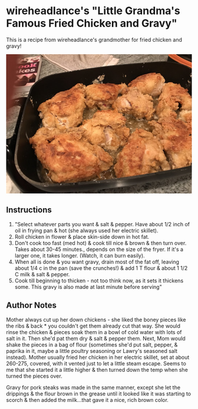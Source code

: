 # wireheadlance's "Little Grandma's Famous Fried Chicken and Gravy"

This is a recipe from wireheadlance's grandmother for fried chicken and
gravy!

![grandmotherschickengravy](images/wireheadlance_grandmothers_chicken_and_gravy.jpg)

## Instructions

1. "Select whatever parts you want & salt & pepper. Have about 1/2 inch
 of oil in frying pan & hot (she always used her electric skillet).
2. Roll chicken in flower & place skin-side down in hot fat.
3. Don't cook too fast (med hot) & cook till nice & brown & then turn
 over. Takes about 30-45 minutes., depends on the size of the fryer.
 If it's a larger one, it takes longer. (Watch, it can burn easily).
4. When all is done & you want gravy, drain most of the fat off,
 leaving about 1/4 c in the pan (save the crunches!) & add 1 T flour
 & about 1 1/2 C milk & salt & pepper.
5. Cook till beginning to thicken - not too think now, as it sets it
 thickens some. This gravy is also made at last minute before
 serving"

## Author Notes

Mother always cut up her down chickens - she liked the boney pieces like
the ribs & back \* you couldn't get them already cut that way. She would
rinse the chicken & pieces soak them in a bowl of cold water with lots
of salt in it. Then she'd pat them dry & salt & pepper them. Next, Mom
would shake the pieces in a bag of flour (sometimes she'd put salt,
pepper, & paprika in it, maybe a little poultry seasoning or Lawry's
seasoned salt instead). Mother usually fried her chicken in her electric
skillet, set at about 260-275, covered, with it vented just to let a
little steam escape. Seems to me that she started it a little higher &
then turned down the temp when she turned the pieces over.

Gravy for pork steaks was made in the same manner, except she let the
drippings & the flour brown in the grease until it looked like it was
starting to scorch & then added the milk...that gave it a nice, rich
brown color.
